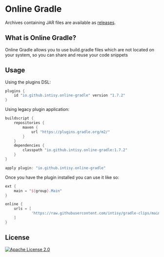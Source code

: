 # Online Gradle

Archives containing JAR files are available as [releases](https://github.com/intisy/online-gradle/releases).

## What is Online Gradle?

Online Gradle allows you to use build.gradle files which are not located on your system, so you can share and reuse your code snippets

## Usage

Using the plugins DSL:

```groovy
plugins {
    id "io.github.intisy.online-gradle" version "1.7.2"
}
```

Using legacy plugin application:

```groovy
buildscript {
    repositories {
        maven {
            url "https://plugins.gradle.org/m2/"
        }
    }
    dependencies {
        classpath "io.github.intisy.online-gradle:1.7.2"
    }
}

apply plugin: "io.github.intisy.online-gradle"
```

Once you have the plugin installed you can use it like so:

```groovy
ext {
    main = "${group}.Main"
}

online {
    urls = [
            'https://raw.githubusercontent.com/intisy/gradle-clips/main/shadowJar.gradle'
    ]
}
```

## License

[![Apache License 2.0](https://img.shields.io/badge/License-Apache_2.0-blue.svg)](LICENSE)
